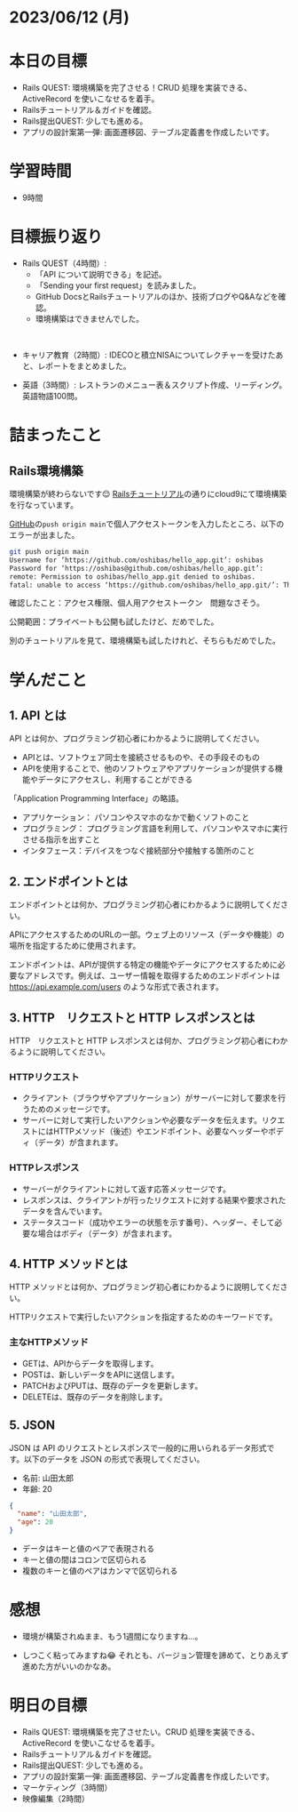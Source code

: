 # 2023/06/12 (月)

# 本日の目標

- Rails QUEST: 環境構築を完了させる！CRUD 処理を実装できる、ActiveRecord を使いこなせるを着手。
- Railsチュートリアル＆ガイドを確認。
- Rails提出QUEST: 少しでも進める。
- アプリの設計案第一弾: 画面遷移図、テーブル定義書を作成したいです。

# 学習時間
- 9時間

# 目標振り返り

- Rails QUEST（4時間）:
  - 「API について説明できる」を記述。
  - 「Sending your first request」を読みました。
  - GitHub DocsとRailsチュートリアルのほか、技術ブログやQ&Aなどを確認。
  - 環境構築はできませんでした。

<br>

- キャリア教育（2時間）: IDECOと積立NISAについてレクチャーを受けたあと、レポートをまとめました。

- 英語（3時間）: レストランのメニュー表＆スクリプト作成、リーディング。英語物語100問。

# 詰まったこと

## Rails環境構築

環境構築が終わらないです😌
[Railsチュートリアル](https://railstutorial.jp/chapters/beginning?version=7.0#sec-up_and_running)の通りにcloud9にて環境構築を行なっています。

[GitHub](https://railstutorial.jp/chapters/beginning?version=7.0#sec-git_host)の`push origin main`で個人アクセストークンを入力したところ、以下のエラーが出ました。

```bash
git push origin main
Username for ‘https://github.com/oshibas/hello_app.git’: oshibas
Password for ‘https://oshibas@github.com/oshibas/hello_app.git’:
remote: Permission to oshibas/hello_app.git denied to oshibas.
fatal: unable to access ‘https://github.com/oshibas/hello_app.git/’: The requested URL returned error: 403

```

確認したこと：アクセス権限、個人用アクセストークン　問題なさそう。

公開範囲：プライベートも公開も試したけど、だめでした。

別のチュートリアルを見て、環境構築も試したけれど、そちらもだめでした。

# 学んだこと

## 1. API とは

API とは何か、プログラミング初心者にわかるように説明してください。

- APIとは、ソフトウェア同士を接続させるものや、その手段そのもの
- APIを使用することで、他のソフトウェアやアプリケーションが提供する機能やデータにアクセスし、利用することができる

「Application Programming Interface」の略語。

- アプリケーション： パソコンやスマホのなかで動くソフトのこと
- プログラミング： プログラミング言語を利用して、パソコンやスマホに実行させる指示を出すこと
- インタフェース：デバイスをつなぐ接続部分や接触する箇所のこと



## 2. エンドポイントとは

エンドポイントとは何か、プログラミング初心者にわかるように説明してください。

APIにアクセスするためのURLの一部。ウェブ上のリソース（データや機能）の場所を指定するために使用されます。

エンドポイントは、APIが提供する特定の機能やデータにアクセスするために必要なアドレスです。例えば、ユーザー情報を取得するためのエンドポイントは https://api.example.com/users のような形式で表されます。

## 3. HTTP　リクエストと HTTP レスポンスとは

HTTP　リクエストと HTTP レスポンスとは何か、プログラミング初心者にわかるように説明してください。

### HTTPリクエスト
- クライアント（ブラウザやアプリケーション）がサーバーに対して要求を行うためのメッセージです。
- サーバーに対して実行したいアクションや必要なデータを伝えます。リクエストにはHTTPメソッド（後述）やエンドポイント、必要なヘッダーやボディ（データ）が含まれます。


### HTTPレスポンス
- サーバーがクライアントに対して返す応答メッセージです。
- レスポンスは、クライアントが行ったリクエストに対する結果や要求されたデータを含んでいます。
- ステータスコード（成功やエラーの状態を示す番号）、ヘッダー、そして必要な場合はボディ（データ）が含まれます。

## 4. HTTP メソッドとは

HTTP メソッドとは何か、プログラミング初心者にわかるように説明してください。

HTTPリクエストで実行したいアクションを指定するためのキーワードです。

### 主なHTTPメソッド
- GETは、APIからデータを取得します。
- POSTは、新しいデータをAPIに送信します。
- PATCHおよびPUTは、既存のデータを更新します。
- DELETEは、既存のデータを削除します。

## 5. JSON

JSON は API のリクエストとレスポンスで一般的に用いられるデータ形式です。以下のデータを JSON の形式で表現してください。

- 名前: 山田太郎
- 年齢: 20

```json
{
  "name": "山田太郎",
  "age": 20
}
```
- データはキーと値のペアで表現される
- キーと値の間はコロンで区切られる
- 複数のキーと値のペアはカンマで区切られる

# 感想

- 環境が構築されぬまま、もう1週間になりますね...。

- しつこく粘ってみますね😂 それとも、バージョン管理を諦めて、とりあえず進めた方がいいのかなあ。

# 明日の目標

- Rails QUEST: 環境構築を完了させたい。CRUD 処理を実装できる、ActiveRecord を使いこなせるを着手。
- Railsチュートリアル＆ガイドを確認。
- Rails提出QUEST: 少しでも進める。
- アプリの設計案第一弾: 画面遷移図、テーブル定義書を作成したいです。
- マーケティング（3時間）
- 映像編集（2時間）
